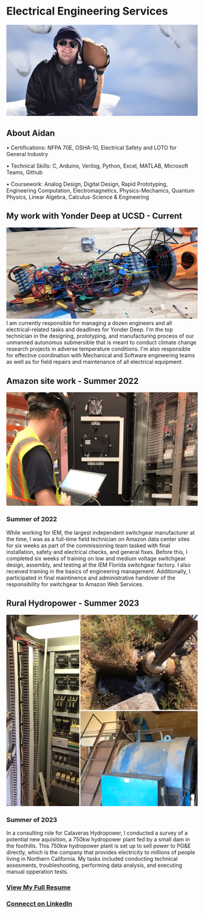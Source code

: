# Electrical Engineering Services
![profile](/images/profile.jpeg)


## About Aidan
• Certifications: NFPA 70E, OSHA-10, Electrical Safety and LOTO for General Industry

• Technical Skills: C, Arduino, Verilog, Python, Excel, MATLAB, Microsoft Teams, Github

• Coursework: Analog Design, Digital Design, Rapid Prototyping, Engineering Computation, Electromagnetics, Physics-Mechanics, Quantum Physics, Linear Algebra, Calculus-Science & Engineering


## My work with Yonder Deep at UCSD - Current
![yonderdeep1](/images/yonderdeep-1.jpeg)
I am currently responsible for managing a dozen engineers and all electrical-related tasks and deadlines for Yonder Deep. I'm the top technician in the designing, prototyping, and manufacturing process of our unmanned autonomus submersible that is meant to conduct climate change research projects in adverse temperature conditions. I'm also responsible for effective coordination with Mechanical and Software engineering teams as well as for field repairs and maintenance of all electrical equipment.


## Amazon site work - Summer 2022
![IEM1](/images/IEM1.jpeg)
### Summer of 2022
While working for IEM, the largest independent switchgear manufacturer at the time, I was as a full-time field technician on Amazon data center sites for six weeks as part of the commissioning team tasked with final installation, safety and electrical checks, and general fixes. Before this, I completed six weeks of training on low and medium voltage switchgear design, assembly, and testing at the IEM Florida switchgear factory. I also received training in the basics of engineering management. Additionally, I participated in final maintinence and administrative handover of the responsibility for switchgear to Amazon Web Services. 


## Rural Hydropower - Summer 2023
![hydro](/images/hydro.jpeg)
### Summer of 2023
In a consulting role for Calaveras Hydropower, I conducted a survey of a potential new aquisition, a 750kw hydropower plant fed by a small dam in the foothills. This 750kw hydropower plant is set up to sell power to PG&E directly, which is the company that provides electricity to millions of people living in Northern California. My tasks included conducting technical assesments, troubleshooting, performing data analysis, and executing manual opperation tests.

### [View My Full Resume](https://docs.google.com/document/d/165-N3KmZEAScZV9fTHE-tC_whMpmxLpkPXbgptGUaxA/edit?usp=sharing)
### [Connecct on LinkedIn](https://www.linkedin.com/in/aidan-garamendi/)

